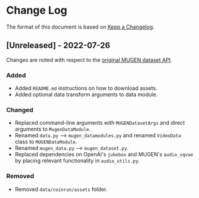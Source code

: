 # Change Log

The format of this document is based on [Keep a Changelog](http://keepachangelog.com/).

## [Unreleased] - 2022-07-26

Changes are noted with respect to the [original MUGEN dataset API](https://github.com/mugen-org/MUGEN_baseline/tree/main/lib/data).
 
### Added
- Added `README.md` instructions on how to download assets. 
- Added optional data transform arguments to data module.
 
### Changed
- Replaced command-line arguments with `MUGENDatasetArgs` and direct arguments to `MugenDataModule`.
- Renamed `data.py` --> `mugen_datamodules.py` and renamed `VideoData` class to `MUGENDataModule`.
- Renamed `mugen_data.py` --> `mugen_dataset.py`.
- Replaced dependencies on OpenAI's `jukebox` and MUGEN's `audio_vqvae` by placing relevant functionality in `audio_utils.py`.

### Removed
- Removed `data/coinrun/assets` folder.
